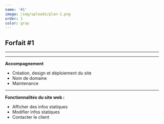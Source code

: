 ```yaml
---
name: '#1'
image: /img/uploads/plan-1.png
order: 1
color: gray
---
```

##  **Forfait #1**

<hr />

<hr />

**Accompagnement**

* Création, design et déploiement du site
* Nom de domaine
* Maintenance

<hr />

**Fonctionnalités du site web :**

* Afficher des infos statiques
* Modifier infos statiques
* Contacter le client
